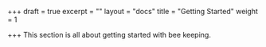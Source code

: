 +++
draft = true
excerpt = ""
layout = "docs"
title = "Getting Started"
weight = 1

+++
This section is all about getting started with bee keeping.